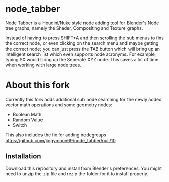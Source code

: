 # node_tabber

Node Tabber is a Houdini/Nuke style node adding tool for Blender's Node tree graphs; namely the Shader, Compositing and Texture graphs.

Instead of having to press SHIFT+A and then scrolling the sub menus to fins the correct node, or even clicking on the search menu and maybe getting the correct node; you can just press the TAB button which will bring up an intelligent search list which even supports node acronyms. For example, typing SX would bring up the Seperate XYZ node.
This saves a lot of time when working with large node trees.

# About this fork

Currently this fork adds additional sub node searching for the newly added vector math operations and some geometry nodes:

- Boolean Math
- Random Value
- Switch

This also includes the fix for adding nodegroups https://github.com/jiggymoon69/node_tabber/pull/10

## Installation

Download this repository and install from Blender's preferences. You might need to unzip the zip file and rezip the folder for it to install properly.
